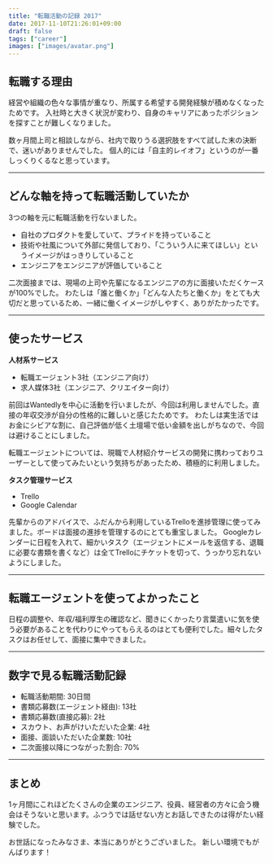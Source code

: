 ```yaml
---
title: "転職活動の記録 2017"
date: 2017-11-10T21:26:01+09:00
draft: false
tags: ["career"]
images: ["images/avatar.png"]
---
```

## 転職する理由
経営や組織の色々な事情が重なり、所属する希望する開発経験が積めなくなったためです。
入社時と大きく状況が変わり、自身のキャリアにあったポジションを探すことが難しくなりました。

数ヶ月間上司と相談しながら、社内で取りうる選択肢をすべて試した末の決断で、迷いがありませんでした。
個人的には「自主的レイオフ」というのが一番しっくりくるなと思っています。

***

## どんな軸を持って転職活動していたか
3つの軸を元に転職活動を行ないました。

* 自社のプロダクトを愛していて、プライドを持っていること
* 技術や社風について外部に発信しており、「こういう人に来てほしい」というイメージがはっきりしていること
* エンジニアをエンジニアが評価していること

二次面接までは、現場の上司や先輩になるエンジニアの方に面接いただくケースが100%でした。
わたしは「誰と働くか」「どんな人たちと働くか」をとても大切だと思っているため、一緒に働くイメージがしやすく、ありがたかったです。

***

## 使ったサービス
**人材系サービス**

* 転職エージェント3社（エンジニア向け）
* 求人媒体3社（エンジニア、クリエイター向け）

前回はWantedlyを中心に活動を行いましたが、今回は利用しませんでした。直接の年収交渉が自分の性格的に難しいと感じたためです。
わたしは実生活ではお金にシビアな割に、自己評価が低く土壇場で低い金額を出しがちなので、今回は避けることにしました。

転職エージェントについては、現職で人材紹介サービスの開発に携わっておりユーザーとして使ってみたいという気持ちがあったため、積極的に利用しました。

**タスク管理サービス**

* Trello
* Google Calendar

先輩からのアドバイスで、ふだんから利用しているTrelloを進捗管理に使ってみました。ボードは面接の進捗を管理するのにとても重宝しました。
Googleカレンダーに日程を入れて、細かいタスク（エージェントにメールを返信する、退職に必要な書類を書くなど）は全てTrelloにチケットを切って、うっかり忘れないようにしました。

***

## 転職エージェントを使ってよかったこと
日程の調整や、年収/福利厚生の確認など、聞きにくかったり言葉遣いに気を使う必要があることを代わりにやってもらえるのはとても便利でした。細々したタスクはお任せして、面接に集中できました。

***

## 数字で見る転職活動記録
* 転職活動期間: 30日間
* 書類応募数(エージェント経由): 13社
* 書類応募数(直接応募): 2社
* スカウト、お声がけいただいた企業: 4社
* 面接、面談いただいた企業数: 10社
* 二次面接以降につながった割合: 70%

***

## まとめ
1ヶ月間にこれほどたくさんの企業のエンジニア、役員、経営者の方々に会う機会はそうないと思います。ふつうでは話せない方とお話しできたのは得がたい経験でした。

お世話になったみなさま、本当にありがとうございました。
新しい環境でもがんばります！


